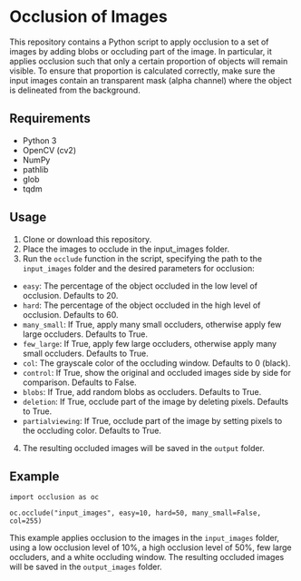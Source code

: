 # Occlusion of Images
This repository contains a Python script to apply occlusion to a set of images by adding blobs or occluding part of the image. In particular, it applies occlusion such that only a certain proportion of objects will remain visible. To ensure that proportion is calculated correctly, make sure the input images contain an transparent mask (alpha channel) where the object is delineated from the background.

## Requirements
- Python 3
- OpenCV (cv2)
- NumPy
- pathlib
- glob
- tqdm

## Usage
1. Clone or download this repository.
2. Place the images to occlude in the input_images folder. 
3. Run the `occlude` function in the script, specifying the path to the `input_images` folder and the desired parameters for occlusion:

- `easy`: The percentage of the object occluded in the low level of occlusion. Defaults to 20.
- `hard`: The percentage of the object occluded in the high level of occlusion. Defaults to 60.
- `many_small`: If True, apply many small occluders, otherwise apply few large occluders. Defaults to True.
- `few_large`: If True, apply few large occluders, otherwise apply many small occluders. Defaults to True.
- `col`: The grayscale color of the occluding window. Defaults to 0 (black).
- `control`: If True, show the original and occluded images side by side for comparison. Defaults to False.
- `blobs`: If True, add random blobs as occluders. Defaults to True.
- `deletion`: If True, occlude part of the image by deleting pixels. Defaults to True.
- `partialviewing`: If True, occlude part of the image by setting pixels to the occluding color. Defaults to True.

4. The resulting occluded images will be saved in the `output` folder.


## Example

```
import occlusion as oc

oc.occlude("input_images", easy=10, hard=50, many_small=False, col=255)
```

This example applies occlusion to the images in the `input_images` folder, using a low occlusion level of 10%, a high occlusion level of 50%, few large occluders, and a white occluding window. The resulting occluded images will be saved in the `output_images` folder.
